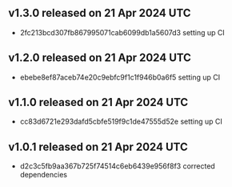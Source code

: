 ## v1.3.0 released on 21 Apr 2024 UTC
  * 2fc213bcd307fb867995071cab6099db1a5607d3 setting up CI
## v1.2.0 released on 21 Apr 2024 UTC
  * ebebe8ef87aceb74e20c9ebfc9f1c1f946b0a6f5 setting up CI
## v1.1.0 released on 21 Apr 2024 UTC
  * cc83d6721e293dafd5cbfe519f9c1de47555d52e setting up CI
## v1.0.1 released on 21 Apr 2024 UTC
  * d2c3c5fb9aa367b725f74514c6eb6439e956f8f3 corrected dependencies
